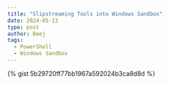 ```yaml
---
title: "Slipstreaming Tools into Windows Sandbox"
date: 2024-05-13
type: post
author: Beej
tags:
  - PowerShell
  - Windows Sandbox
---
```


{% gist 5b29720ff77bb1967a592024b3ca8d8d %}